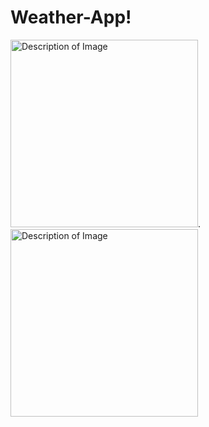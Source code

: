 # Weather-App!

<img src="https://user-images.githubusercontent.com/129282113/228726052-4420bf7a-6751-430b-9ee9-633578ee3fa5.png" alt="Description of Image" width="300">. <img src="https://user-images.githubusercontent.com/129282113/228726090-b8c4c531-af7b-4917-b279-1adea3eea14b.png" alt="Description of Image" width="300">
